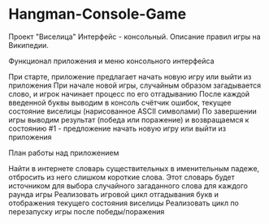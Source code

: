 # Hangman-Console-Game
Проект "Виселица"
Интерфейс - консольный. Описание правил игры на Википедии.

Функционал приложения и меню консольного интерфейса

При старте, приложение предлагает начать новую игру или выйти из приложения
При начале новой игры, случайным образом загадывается слово, и игрок начинает процесс по его отгадыванию
После каждой введенной буквы выводим в консоль счётчик ошибок, текущее состояние виселицы (нарисованное ASCII символами)
По завершении игры выводим результат (победа или поражение) и возвращаемся к состоянию #1 - предложение начать новую игру или выйти из приложения

План работы над приложением

Найти в интернете словарь существительных в именительным падеже, отбросить из него слишком короткие слова. Этот словарь будет источником для выбора случайного загаданного слова для каждого раунда игры
Реализовать игровой цикл отгадывания букв и отображения текущего состояния виселицы
Реализовать цикл по перезапуску игры после победы/поражения
